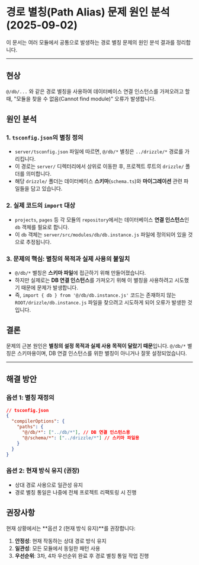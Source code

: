 # 경로 별칭(Path Alias) 문제 원인 분석 (2025-09-02)

이 문서는 여러 모듈에서 공통으로 발생하는 경로 별칭 문제의 원인 분석 결과를 정리합니다.

---

## 현상

`@/db/...` 와 같은 경로 별칭을 사용하여 데이터베이스 연결 인스턴스를 가져오려고 할 때, "모듈을 찾을 수 없음(Cannot find module)" 오류가 발생합니다.

## 원인 분석

### 1. `tsconfig.json`의 별칭 정의

- `server/tsconfig.json` 파일에 따르면, `@/db/*` 별칭은 `../drizzle/*` 경로를 가리킵니다.
- 이 경로는 `server/` 디렉터리에서 상위로 이동한 후, 프로젝트 루트의 `drizzle/` 폴더를 의미합니다.
- 해당 `drizzle/` 폴더는 데이터베이스 **스키마**(`schema.ts`)와 **마이그레이션** 관련 파일들을 담고 있습니다.

### 2. 실제 코드의 `import` 대상

- `projects`, `pages` 등 각 모듈의 `repository`에서는 데이터베이스 **연결 인스턴스**인 `db` 객체를 필요로 합니다.
- 이 `db` 객체는 `server/src/modules/db/db.instance.js` 파일에 정의되어 있을 것으로 추정됩니다.

### 3. 문제의 핵심: 별칭의 목적과 실제 사용의 불일치

- `@/db/*` 별칭은 **스키마 파일**에 접근하기 위해 만들어졌습니다.
- 하지만 실제로는 **DB 연결 인스턴스**를 가져오기 위해 이 별칭을 사용하려고 시도했기 때문에 문제가 발생합니다.
- 즉, `import { db } from '@/db/db.instance.js'` 코드는 존재하지 않는 `ROOT/drizzle/db.instance.js` 파일을 찾으려고 시도하게 되어 오류가 발생한 것입니다.

## 결론

문제의 근본 원인은 **별칭의 설정 목적과 실제 사용 목적이 달랐기 때문**입니다. `@/db/*` 별칭은 스키마용이며, DB 연결 인스턴스를 위한 별칭이 아니거나 잘못 설정되었습니다.

---

## 해결 방안

### 옵션 1: 별칭 재정의

```json
// tsconfig.json
{
  "compilerOptions": {
    "paths": {
      "@/db/*": ["../db/*"], // DB 연결 인스턴스용
      "@/schema/*": ["../drizzle/*"] // 스키마 파일용
    }
  }
}
```

### 옵션 2: 현재 방식 유지 (권장)

- 상대 경로 사용으로 일관성 유지
- 경로 별칭 통일은 나중에 전체 프로젝트 리팩토링 시 진행

## 권장사항

현재 상황에서는 **옵션 2 (현재 방식 유지)**를 권장합니다:

1. **안정성**: 현재 작동하는 상대 경로 방식 유지
2. **일관성**: 모든 모듈에서 동일한 패턴 사용
3. **우선순위**: 3차, 4차 우선순위 완료 후 경로 별칭 통일 작업 진행

